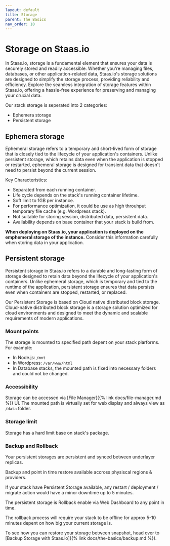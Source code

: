 ```yaml
---
layout: default
title: Storage
parent: The Basics
nav_order: 10
---
```


# Storage on Staas.io

In Staas.io, storage is a fundamental element that ensures your data is securely stored and readily accessible.
Whether you're managing files, databases, or other application-related data, Staas.io's storage solutions are designed to simplify the storage process, providing reliability and efficiency.
Explore the seamless integration of storage features within Staas.io, offering a hassle-free experience for preserving and managing your crucial data.

Our stack storage is seperated into 2 categories:

- Ephemera storage
- Persistent storage

## Ephemera storage
Ephemeral storage refers to a temporary and short-lived form of storage that is closely tied to the lifecycle of your application's containers.
Unlike persistent storage, which retains data even when the application is stopped or restarted, ephemeral storage is designed for transient data that doesn't need to persist beyond the current session.

Key Characteristics:
- Separated from each running container.
- Life cycle depends on the stack's running container lifetime.
- Soft limit to 1GB per instance.
- For performance optimization, it could be use as high throuhput temporary file cache (e.g. Wordpress stack).
- Not suitable for storing session, distributed data, persistent data.
- Availability depends on base container that your stack is build from.

**When deploying on Staas.io, your application is deployed on the emphemeral storage of the instance.**
Consider this information carefully when storing data in your application.

## Persistent storage
Persistent storage in Staas.io refers to a durable and long-lasting form of storage designed to retain data beyond the lifecycle of your application's containers.
Unlike ephemeral storage, which is temporary and tied to the runtime of the application, persistent storage ensures that data persists even when containers are stopped, restarted, or replaced.

Our Persistent Storage is based on Cloud native distributed block storage.
Cloud-native distributed block storage is a storage solution optimized for cloud environments and designed to meet the dynamic and scalable requirements of modern applications.

### Mount points
The storage is mounted to specified path depent on your stack plarforms.
For example: 
- In Node.js: `/mnt`
- In Wordpress: `/var/www/html`
- In Database stacks, the mounted path is fixed into necessary folders and could not be changed.

### Accessibility
Storage can be accessed via [File Manager]({% link docs/file-manager.md %}) UI.
The mounted path is virtually set for web display and always view as `/data` folder.

### Storage limit
Storage has a hard limit base on stack's package.

### Backup and Rollback
Your persistent storages are persistent and synced between underlayer replicas.

Backup and point in time restore available accross physiscal regions & providers.

If your stack have Persistent Storage available, any restart / deployment / migrate action would have a minor downtime up to 5 minutes.

The persistent storage is Rollback enable via Web Dashboard to any point in time.

The rollback process will require your stack to be offline for approx 5-10 minutes depent on how big your current storage is.

To see how you can restore your storage between snapshot, head over to [Backup Storage with Staas.io]({% link docs/the-basics/backup.md %}).
